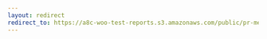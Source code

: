 ```yaml
---
layout: redirect
redirect_to: https://a8c-woo-test-reports.s3.amazonaws.com/public/pr-merge/41721/api/index.html
---
```

